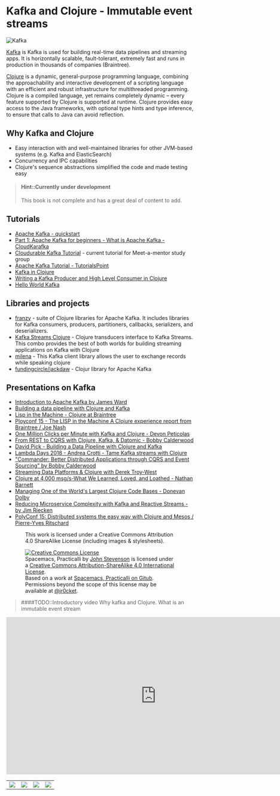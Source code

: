 # Kafka and Clojure - Immutable event streams

![Kafka](https://kafka.apache.org/images/kafka_diagram.png)

[Kafka](https://kafka.apache.org/) is Kafka is used for building real-time data pipelines and streaming apps. It is horizontally scalable, fault-tolerant, extremely fast and runs in production in thousands of companies (Braintree).

[Clojure](https://clojure.org/) is a dynamic, general-purpose programming language, combining the approachability and interactive development of a scripting language with an efficient and robust infrastructure for multithreaded programming. Clojure is a compiled language, yet remains completely dynamic – every feature supported by Clojure is supported at runtime. Clojure provides easy access to the Java frameworks, with optional type hints and type inference, to ensure that calls to Java can avoid reflection.

## Why Kafka and Clojure

* Easy interaction with and well-maintained libraries for other JVM-based systems (e.g. Kafka and ElasticSearch)
* Concurrency and IPC capabilities
* Clojure's sequence abstractions simplified the code and made testing easy

> #### Hint::Currently under development
> This book is not complete and has a great deal of content to add.


## Tutorials
* [Apache Kafka - quickstart](https://kafka.apache.org/quickstart)
* [Part 1: Apache Kafka for beginners - What is Apache Kafka - CloudKarafka](https://www.cloudkarafka.com/blog/2016-11-30-part1-kafka-for-beginners-what-is-apache-kafka.html)
* [Cloudurable Kafka Tutorial](http://cloudurable.com/blog/kafka-tutorial/index.html) - current tutorial for Meet-a-mentor study group
* [Apache Kafka Tutorial - TutorialsPoint](https://www.tutorialspoint.com/apache_kafka/index.htm)
* [Kafka in Clojure](https://techblog.roomkey.com/posts/clojure-kafka.html)
* [Writing a Kafka Producer and High Level Consumer in Clojure](https://wtfleming.github.io/2015/01/14/kafka-clojure-producer-consumer/)
* [Hello World Kafka](https://github.com/SubhaSingh/hello_world_kafka)


## Libraries and projects
* [franzy](https://github.com/clj-kafka/franzy) - suite of Clojure libraries for Apache Kafka. It includes libraries for Kafka consumers, producers, partitioners, callbacks, serializers, and deserializers.
* [Kafka Streams Clojure](https://github.com/bobby/kafka-streams-clojure) - Clojure transducers interface to Kafka Streams. This combo provides the best of both worlds for building streaming applications on Kafka with Clojure
* [milena](https://github.com/dvlopt/milena) - This Kafka client library allows the user to exchange records while speaking clojure
* [fundingcircle/jackdaw](https://fundingcircle.github.io/jackdaw/) - Clojur library for Apache Kafka


## Presentations on Kafka
* [Introduction to Apache Kafka by James Ward](https://www.youtube.com/watch?v=UEg40Te8pnE)
* [Building a data pipeline with Clojure and Kafka](https://speakerdeck.com/davidpick/building-a-data-pipeline-with-clojure-and-kafka)
* [Lisp in the Machine - Clojure at Braintree](https://vimeo.com/138748699)
* [Ployconf 15 - The LISP in the Machine A Clojure experience report from Braintree / Joe Nash](https://www.youtube.com/watch?v=0D3jev1E5ks)
* [One Million Clicks per Minute with Kafka and Clojure - Devon Peticolas](https://www.youtube.com/watch?v=VC_MTD68erY)
* [From REST to CQRS with Clojure, Kafka, & Datomic - Bobby Calderwood](https://www.youtube.com/watch?v=qDNPQo9UmJA&t=8s)
* [David Pick - Building a Data Pipeline with Clojure and Kafka](https://www.youtube.com/watch?v=6xlyWjqFDWs)
* [Lambda Days 2018 - Andrea Crotti - Tame Kafka streams with Clojure](https://www.youtube.com/watch?v=OC2KVaLQihs)
* ["Commander: Better Distributed Applications through CQRS and Event Sourcing" by Bobby Calderwood](https://www.youtube.com/watch?v=B1-gS0oEtYc)
* [Streaming Data Platforms & Clojure with Derek Troy-West](https://www.youtube.com/watch?v=4sUaF4m5TWI)
* [Clojure at 4,000 msg/s-What We Learned, Loved, and Loathed - Nathan Barnett](https://www.youtube.com/watch?v=zwuFJovzdHg)
* [Managing One of the World's Largest Clojure Code Bases - Donevan Dolby](https://www.youtube.com/watch?v=iUC7noGU1mQ)
* [Reducing Microservice Complexity with Kafka and Reactive Streams - by Jim Riecken](https://www.youtube.com/watch?v=k_Y5ieFHGbs&t=2s)
* [PolyConf 15: Distributed systems the easy way with Clojure and Mesos / Pierre-Yves Ritschard](https://www.youtube.com/watch?v=Tz-wwjhqEEM)


<div style="width:80%; margin:auto;">
This work is licensed under a Creative Commons Attribution 4.0 ShareAlike License (including images & stylesheets).

<a rel="license" href="http://creativecommons.org/licenses/by-sa/4.0/"><img alt="Creative Commons License" style="border-width:0" src="https://i.creativecommons.org/l/by-sa/4.0/88x31.png" /></a><br /><span xmlns:dct="http://purl.org/dc/terms/" property="dct:title">Spacemacs, Practicalli</span> by <a xmlns:cc="http://creativecommons.org/ns#" href="spacemacs.practical.li" property="cc:attributionName" rel="cc:attributionURL">John Stevenson</a> is licensed under a <a rel="license" href="http://creativecommons.org/licenses/by-sa/4.0/">Creative Commons Attribution-ShareAlike 4.0 International License</a>.<br />Based on a work at <a xmlns:dct="http://purl.org/dc/terms/" href="https://github.com/practicalli/spacemacs" rel="dct:source">Spacemacs, Practicalli on Gitub</a>.<br />Permissions beyond the scope of this license may be available at <a xmlns:cc="http://creativecommons.org/ns#" href="https://twitter.com/jr0cket" rel="cc:morePermissions">@jr0cket</a>.
</div>



> ####TODO::Introductory video
> Why kafka and Clojure.  What is an immutable event stream

<iframe width="800" height="420" src="https://www.youtube.com/embed/Uuwg-069NYE?ecver=1" frameborder="0" allowfullscreen></iframe>

<table>
  <tr>
    <td>
      <a href="why-spacemacs/index.html"><img src="images/button-why-spacemacs.png" /></a>
    </td>
   <td>
      <a href="before-you-start/index.html"><img src="images/button-before-you-start.png" /></a>
    </td>
    <td>
      <a href="install-spacemacs/index.html"><img src="images/button-install-spacemacs.png" /></a>
    </td>
   <td>
      <a href="create-a-project/index.html"><img src="images/button-code-with-clojure.png" /></a>
    </td>
  </tr>
</table>
